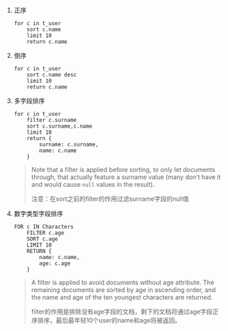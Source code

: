 1. 正序

   ```aql
   for c in t_user
       sort c.name
       limit 10
       return c.name
   ```

2. 倒序

   ```aql
   for c in t_user
       sort c.name desc
       limit 10
       return c.name
   ```

3. 多字段排序

   ```aql
   for c in t_user
       filter c.surname
       sort c.surname,c.name 
       limit 10
       return {
           surname: c.surname,
           name: c.name
       }
   ```

   > Note that a filter is applied before sorting, to only let documents through, that actually feature a surname value (many don’t have it and would cause `null` values in the result).
   >
   > 注意：在sort之前的filter的作用过滤surname字段的null值

4. 数字类型字段排序

   ```
   FOR c IN Characters
       FILTER c.age
       SORT c.age
       LIMIT 10
       RETURN {
           name: c.name,
           age: c.age
       }
   ```

   > A filter is applied to avoid documents without age attribute. The remaining documents are sorted by age in ascending order, and the name and age of the ten youngest characters are returned.
   >
   > filter的作用是排除没有age字段的文档，剩下的文档将通过age字段正序排序，最后最年轻10个user的name和age将被返回。



